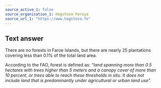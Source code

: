 ```yaml
---
source_active_1: false
source_organisation_1: Hagstova Føroya
source_url_1: "https://www.hagstova.fo"
---
```

## Text answer
There are no forests in Faroe Islands, but there are nearly 25 plantations covering less than 0.1% of the total land area.  
  
According to the FAO, forest is defined as: *“land spanning more than 0.5 hectares with trees higher than 5 meters and a canopy cover of more than 10 percent, or trees able to reach these thresholds in situ. It does not include land that is predominantly under agricultural or urban land use”.*
